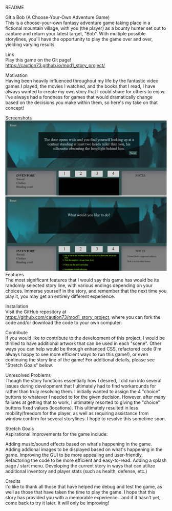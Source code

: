 README

Git a Bob (A Choose-Your-Own Adventure Game)<br>
This is a choose-your-own fantasy adventure game taking place in a fictional mountain village, with you (the player) as a bounty hunter set out to capture and return your latest target, "Bob". With multiple possible storylines, you'll have the opportunity to play the game over and over, yielding varying results.

Link<br>
Play this game on the Git page! https://caution73.github.io/mod1_story_project/

Motivation<br>
Having been heavily influenced throughout my life by the fantastic video games I played, the movies I watched, and the books that I read, I have always wanted to create my own story that I could share for others to enjoy. I've always had a fondness for games that would dramatically change based on the decisions you make within them, so here's my take on that concept!

Screenshots<br>
![Adventure-Game---Screenshot-1](images/Adventure-Game---Screenshot-1.PNG)
![Adventure-Game---Screenshot-2](images/Adventure-Game---Screenshot-2.PNG)
<br>
Features<br>
The most significant features that I would say this game has would be its randomly selected story line, with various endings depending on your choices. Immerse yourself in the story, and remember that the next time you play it, you may get an entirely different experience.

Installation<br>
Visit the GitHub repository at https://github.com/caution73/mod1_story_project, where you can fork the code and/or download the code to your own computer.

Contribute<br>
If you would like to contribute to the development of this project, I would be thrilled to have additional artwork that can be used in each "scene". Other ways you can help would be through enhanced CSS, refactored code (I'm always happy to see more efficient ways to run this game!), or even continuing the story line of the game! For additional details, please see "Stretch Goals" below.


Unresolved Problems<br>
Though the story functions essentially how I desired, I did run into several issues during development that I ultimately had to find workarounds for rather than truly resolving them.  I initially wanted to assign the 4 "choice" buttons to whatever I needed to for the given decision. However, after many failures at getting that to work, I ultimately resorted to giving the "choice" buttons fixed values (locations). This ultimately resulted in less mobility/freedom for the player, as well as requiring assistance from window.confirm for several storylines. I hope to resolve this sometime soon.

Stretch Goals<br>
Aspirational improvements for the game include:

Adding music/sound effects based on what's happening in the game.
Adding addional images to be displayed based on what's happening in the game.
Improving the GUI to be more appealing and user-friendly.
Refactoring the code to be more efficient and easy-to-read.
Adding a splash page / start menu.
Developing the current story in ways that can utilize additional inventory and player stats (such as health, defense, etc.)


Credits<br>
I'd like to thank all those that have helped me debug and test the game, as well as those that have taken the time to play the game. I hope that this story has provided you with a memorable experience...and if it hasn't yet, come back to try it later. It will only be improving!